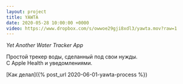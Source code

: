 ```yaml
---
layout: project
title: YAWTA
date: 2020-05-28 10:00:00 +0000
video: https://www.dropbox.com/s/owwoe29gji8xdl3/yawta.mov?raw=1
---
```


*Yet Another Water Tracker App*

Простой трекер воды, сделанный под свои нужды.  
С Apple Health и уведомлениями.  

[Как делал]({% post_url 2020-06-01-yawta-process %})


